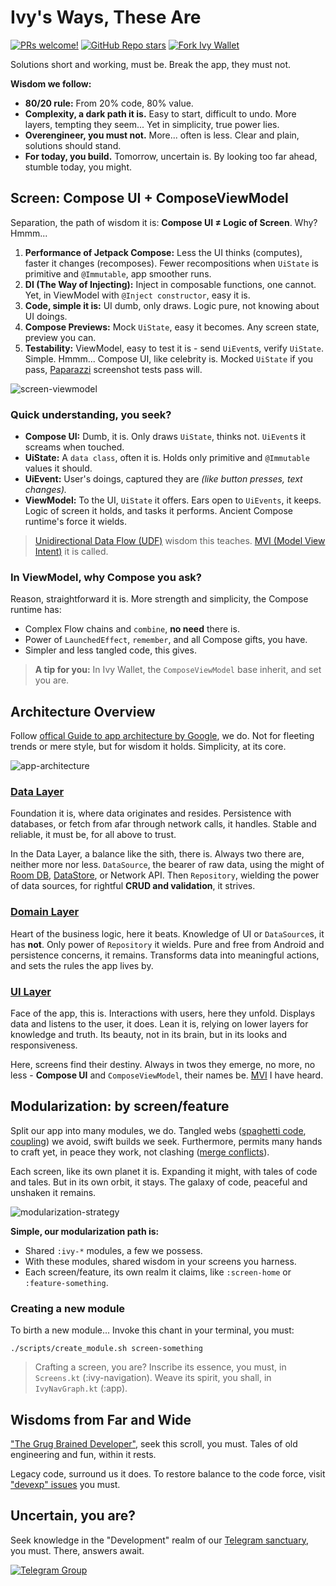 # Ivy's Ways, These Are

[![PRs welcome!](https://img.shields.io/badge/PRs-welcome-brightgreen.svg)](https://github.com/Ivy-Apps/ivy-wallet/blob/main/CONTRIBUTING.md)
[![GitHub Repo stars](https://img.shields.io/github/stars/Ivy-Apps/ivy-wallet?style=social)](https://github.com/Ivy-Apps/ivy-wallet/stargazers)
[![Fork Ivy Wallet](https://img.shields.io/github/forks/Ivy-Apps/ivy-wallet?logo=github&style=social)](https://github.com/Ivy-Apps/ivy-wallet/fork)

Solutions short and working, must be. Break the app, they must not.

**Wisdom we follow:**

- **80/20 rule:** From 20% code, 80% value.
- **Complexity, a dark path it is.** Easy to start, difficult to undo. More layers, tempting they seem... Yet in simplicity, true power lies.
- **Overengineer, you must not.** More... often is less. Clear and plain, solutions should stand.
- **For today, you build.** Tomorrow, uncertain is. By looking too far ahead, stumble today, you might.

## Screen: Compose UI + ComposeViewModel

Separation, the path of wisdom it is: **Compose UI ≠ Logic of Screen**. Why? Hmmm...

1. **Performance of Jetpack Compose:** Less the UI thinks (computes), faster it changes (recomposes). Fewer recompositions when `UiState` is primitive and `@Immutable`, app smoother runs.
2. **DI (The Way of Injecting):** Inject in composable functions, one cannot. Yet, in ViewModel with `@Inject constructor`, easy it is.
3. **Code, simple it is:** UI dumb, only draws. Logic pure, not knowing about UI doings.
4. **Compose Previews:** Mock `UiState`, easy it becomes. Any screen state, preview you can.
5. **Testability:** ViewModel, easy to test it is - send `UiEvent`s, verify `UiState`. Simple. Hmmm... Compose UI, like celebrity is. Mocked `UiState` if you pass, [Paparazzi](https://github.com/cashapp/paparazzi) screenshot tests pass will.

![screen-viewmodel](assets/screen-vm.svg)

### Quick understanding, you seek?

- **Compose UI:** Dumb, it is. Only draws `UiState`, thinks not. `UiEvent`s it screams when touched.
- **UiState:** A `data class`, often it is. Holds only primitive and `@Immutable` values it should.
- **UiEvent:** User's doings, captured they are _(like button presses, text changes)._
- **ViewModel:** To the UI, `UiState` it offers. Ears open to `UiEvents`, it keeps. Logic of screen it holds, and tasks it performs. Ancient Compose runtime's force it wields.

> [Unidirectional Data Flow (UDF)](https://developer.android.com/jetpack/compose/architecture#udf) wisdom this teaches. [MVI (Model View Intent)](https://staltz.com/unidirectional-user-interface-architectures.html) it is called.

### In ViewModel, why Compose you ask?

Reason, straightforward it is. More strength and simplicity, the Compose runtime has:

- Complex Flow chains and  `combine`, **no need** there is.
- Power of `LaunchedEffect`, `remember`, and all Compose gifts, you have.
- Simpler and less tangled code, this gives.

> **A tip for you:** In Ivy Wallet, the `ComposeViewModel` base inherit, and set you are.

## Architecture Overview

Follow [offical Guide to app architecture by Google](https://developer.android.com/topic/architecture), we do. Not for fleeting trends or mere style, but for wisdom it holds. Simplicity, at its core.

![app-architecture](assets/app-layers.svg)

### [Data Layer](https://developer.android.com/topic/architecture/data-layer)

Foundation it is, where data originates and resides. Persistence with databases, or fetch from afar through network calls, it handles. Stable and reliable, it must be, for all above to trust. 

In the Data Layer, a balance like the sith, there is. Always two there are, neither more nor less. `DataSource`, the bearer of raw data, using the might of [Room DB](https://developer.android.com/training/data-storage/room), [DataStore](https://developer.android.com/topic/libraries/architecture/datastore), or Network API. Then `Repository`, wielding the power of data sources, for rightful **CRUD and validation**, it strives.

### [Domain Layer](https://developer.android.com/topic/architecture/domain-layer)

Heart of the business logic, here it beats. Knowledge of UI or `DataSource`s, it has **not**. Only power of `Repository` it wields. Pure and free from Android and persistence concerns, it remains. Transforms data into meaningful actions, and sets the rules the app lives by. 

### [UI Layer](https://developer.android.com/topic/architecture/ui-layer)

Face of the app, this is. Interactions with users, here they unfold. Displays data and listens to the user, it does. Lean it is, relying on lower layers for knowledge and truth. Its beauty, not in its brain, but in its looks and responsiveness. 

Here, screens find their destiny. Always in twos they emerge, no more, no less - **Compose UI** and `ComposeViewModel`, their names be. [MVI](https://staltz.com/unidirectional-user-interface-architectures.html) I have heard.

## Modularization: by screen/feature

Split our app into many modules, we do. Tangled webs ([spaghetti code](https://en.wikipedia.org/wiki/Spaghetti_code), [coupling](https://en.wikipedia.org/wiki/Coupling_(computer_programming))) we avoid, swift builds we seek. Furthermore, permits many hands to craft yet, in peace they work, not clashing ([merge conflicts](https://docs.github.com/en/pull-requests/collaborating-with-pull-requests/addressing-merge-conflicts/about-merge-conflicts)).

Each screen, like its own planet it is. Expanding it might, with tales of code and tales. But in its own orbit, it stays. The galaxy of code, peaceful and unshaken it remains.

![modularization-strategy](assets/modularization.svg)

**Simple, our modularization path is:**

- Shared `:ivy-*` modules, a few we possess.
- With these modules, shared wisdom in your screens you harness.
- Each screen/feature, its own realm it claims, like `:screen-home` or `:feature-something`.

### Creating a new module

To birth a new module... Invoke this chant in your terminal, you must:
```
./scripts/create_module.sh screen-something
```

> Crafting a screen, you are? Inscribe its essence, you must, in `Screens.kt` (:ivy-navigation). Weave its spirit, you shall, in `IvyNavGraph.kt` (:app).

## Wisdoms from Far and Wide

["The Grug Brained Developer"](https://grugbrain.dev/), seek this scroll, you must. Tales of old engineering and fun, within it rests.

Legacy code, surround us it does. To restore balance to the code force, visit ["devexp" issues](https://github.com/Ivy-Apps/ivy-wallet/labels/devexp) you must.

## Uncertain, you are?

Seek knowledge in the "Development" realm of our [Telegram sanctuary](https://t.me/+ETavgioAvWg4NThk), you must. There, answers await.

[![Telegram Group](https://img.shields.io/badge/Telegram-2CA5E0?style=for-the-badge&logo=telegram&logoColor=white)](https://t.me/+ETavgioAvWg4NThk)
